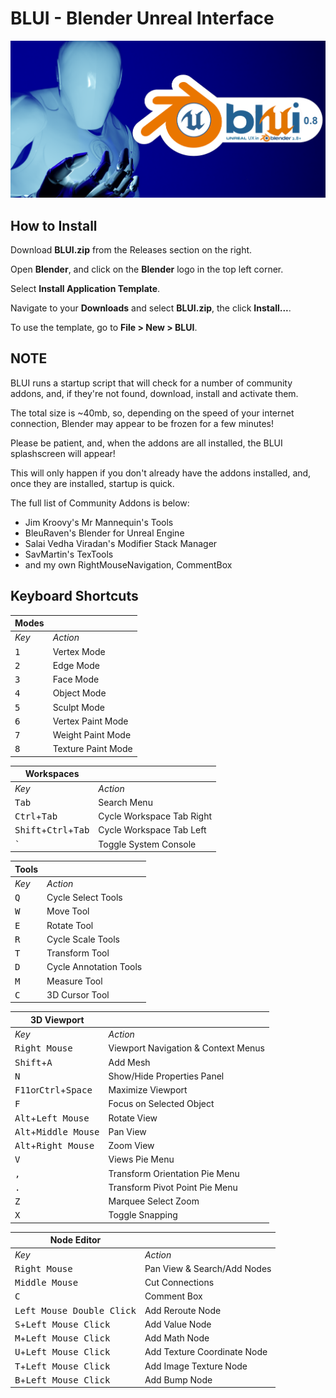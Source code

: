 # BLUI - Blender Unreal Interface

![BLUI Splash](https://github.com/SpectralVectors/BLUI/blob/main/splash.png)

## How to Install

Download __BLUI.zip__ from the Releases section on the right.

Open __Blender__, and click on the __Blender__ logo in the top left corner.

Select __Install Application Template__.

Navigate to your __Downloads__ and select __BLUI.zip__, the click __Install...__.

To use the template, go to __File > New > BLUI__.

## NOTE

BLUI runs a startup script that will check for a number of community addons, and, if they're not found, download, install and activate them.

The total size is ~40mb, so, depending on the speed of your internet connection, Blender may appear to be frozen for a few minutes!

Please be patient, and, when the addons are all installed, the BLUI splashscreen will appear!

This will only happen if you don't already have the addons installed, and, once they are installed, startup is quick.

The full list of Community Addons is below:

- Jim Kroovy's Mr Mannequin's Tools
- BleuRaven's Blender for Unreal Engine
- Salai Vedha Viradan's Modifier Stack Manager
- SavMartin's TexTools
- and my own RightMouseNavigation, CommentBox

## Keyboard Shortcuts


| **Modes** ||
|---|---|
| _Key_ | _Action_ |
| <kbd>1</kbd> | Vertex Mode |
| <kbd>2</kbd> | Edge Mode |
| <kbd>3</kbd> | Face Mode |
| <kbd>4</kbd> | Object Mode |
| <kbd>5</kbd> | Sculpt Mode |
| <kbd>6</kbd> | Vertex Paint Mode |
| <kbd>7</kbd> | Weight Paint Mode |
| <kbd>8</kbd> | Texture Paint Mode|

| **Workspaces** ||
|---|---|
| _Key_ | _Action_ |
| <kbd>Tab</kbd> | Search Menu |
| <kbd>Ctrl</kbd>+<kbd>Tab</kbd> | Cycle Workspace Tab Right |
| <kbd>Shift</kbd>+<kbd>Ctrl</kbd>+<kbd>Tab</kbd> | Cycle Workspace Tab Left |
| <kbd>`</kbd> | Toggle System Console |

| **Tools** ||
|---|---|
| _Key_ | _Action_ |
| <kbd>Q</kbd> | Cycle Select Tools |
| <kbd>W</kbd> | Move Tool |
| <kbd>E</kbd> | Rotate Tool |
| <kbd>R</kbd> | Cycle Scale Tools |
| <kbd>T</kbd> | Transform Tool |
| <kbd>D</kbd> | Cycle Annotation Tools |
| <kbd>M</kbd> | Measure Tool |
| <kbd>C</kbd> | 3D Cursor Tool |

| **3D Viewport** ||
|---|---|
| _Key_ | _Action_ |
| <kbd>Right Mouse</kbd> | Viewport Navigation & Context Menus |
| <kbd>Shift</kbd>+<kbd>A</kbd> | Add Mesh |
| <kbd>N</kbd> | Show/Hide Properties Panel |
| <kbd>F11</kbd>or<kbd>Ctrl</kbd>+<kbd>Space<kbd> | Maximize Viewport |
| <kbd>F</kbd> | Focus on Selected Object |
| <kbd>Alt</kbd>+<kbd>Left Mouse</kbd> | Rotate View |
| <kbd>Alt</kbd>+<kbd>Middle Mouse</kbd> | Pan View |
| <kbd>Alt</kbd>+<kbd>Right Mouse</kbd> | Zoom View |
| <kbd>V</kbd> | Views Pie Menu |
| <kbd>,</kbd> | Transform Orientation Pie Menu |
| <kbd>.</kbd> | Transform Pivot Point Pie Menu |
| <kbd>Z</kbd> | Marquee Select Zoom |
| <kbd>X</kbd> | Toggle Snapping |

| **Node Editor** ||
|---|---|
| _Key_ | _Action_ |
| <kbd>Right Mouse</kbd> | Pan View & Search/Add Nodes |
| <kbd>Middle Mouse</kbd> | Cut Connections |
| <kbd>C</kbd> | Comment Box |
| <kbd>Left Mouse Double Click</kbd> | Add Reroute Node |
| <kbd>S</kbd>+<kbd>Left Mouse Click</kbd> | Add Value Node |
| <kbd>M</kbd>+<kbd>Left Mouse Click</kbd> | Add Math Node |
| <kbd>U</kbd>+<kbd>Left Mouse Click</kbd> | Add Texture Coordinate Node |
| <kbd>T</kbd>+<kbd>Left Mouse Click</kbd> | Add Image Texture Node |
| <kbd>B</kbd>+<kbd>Left Mouse Click</kbd> | Add Bump Node |

